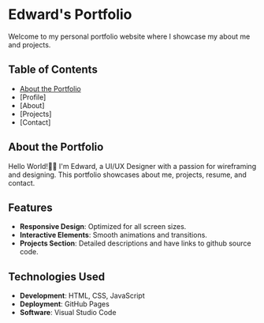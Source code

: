 # Edward's Portfolio

Welcome to my personal portfolio website where I showcase my about me and projects.

## Table of Contents
- [About the Portfolio](#about-the-portfolio)
- [Profile]
- [About]
- [Projects]
- [Contact]

## About the Portfolio
Hello World!👋🏻 I'm Edward, a UI/UX Designer with a passion for wireframing and designing. This portfolio showcases about me, projects, resume, and contact.

## Features
- **Responsive Design**: Optimized for all screen sizes.
- **Interactive Elements**: Smooth animations and transitions.
- **Projects Section**: Detailed descriptions and have links to github source code.
  
## Technologies Used
- **Development**: HTML, CSS, JavaScript
- **Deployment**: GitHub Pages
- **Software**: Visual Studio Code
